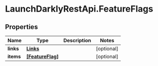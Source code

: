 # LaunchDarklyRestApi.FeatureFlags

## Properties
Name | Type | Description | Notes
------------ | ------------- | ------------- | -------------
**links** | [**Links**](Links.md) |  | [optional] 
**items** | [**[FeatureFlag]**](FeatureFlag.md) |  | [optional] 



